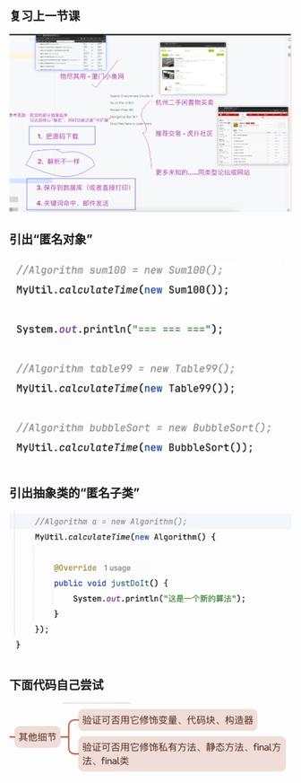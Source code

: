 ## 复习上一节课
![img.png](img%2Fimg.png)

## 引出“匿名对象”
![img_1.png](img%2Fimg_1.png)

## 引出抽象类的“匿名子类”
![img_2.png](img%2Fimg_2.png)

## 下面代码自己尝试
![img_3.png](img%2Fimg_3.png)




